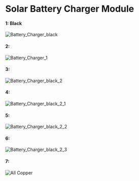 <h1> Solar Battery Charger Module </h1>

<h4> 1: Black</h4>

![Battery_Charger_black](https://user-images.githubusercontent.com/38166489/80967518-1fbac980-8e34-11ea-8c8d-a5b4a1b3931b.png)

<h4> 2: </h4>

![Battery_Charger_1](https://user-images.githubusercontent.com/38166489/80967513-1e899c80-8e34-11ea-964d-a1cf039ef3e5.png)

<h4> 3: </h4>

![Battery_Charger_black_2](https://user-images.githubusercontent.com/38166489/80967520-20536000-8e34-11ea-89e5-2c1ba3dc575e.png)

<h4> 4: </h4>

![Battery_Charger_black_2_1](https://user-images.githubusercontent.com/38166489/80967521-20ebf680-8e34-11ea-8783-b8eb1b2b1280.png)

<h4> 5: </h4>

![Battery_Charger_black_2_2](https://user-images.githubusercontent.com/38166489/80967523-221d2380-8e34-11ea-9267-efad8aa122cf.png)

<h4> 6: </h4>

![Battery_Charger_black_2_3](https://user-images.githubusercontent.com/38166489/80967530-22b5ba00-8e34-11ea-8319-1a311ebdc1df.png)

<h4> 7: </h4>

![All Copper](https://user-images.githubusercontent.com/38166489/80967994-ddde5300-8e34-11ea-9842-2ee041db0957.PNG)
